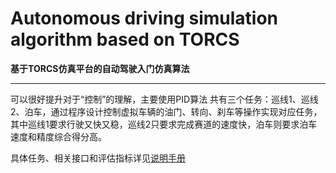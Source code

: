 # Autonomous driving simulation algorithm based on TORCS
**基于TORCS仿真平台的自动驾驶入门仿真算法**
****************
可以很好提升对于“控制”的理解，主要使用PID算法
共有三个任务：巡线1、巡线2、泊车，通过程序设计控制虚拟车辆的油门、转向、刹车等操作实现对应任务，  
其中巡线1要求行驶又快又稳，巡线2只要求完成赛道的速度快，泊车则要求泊车速度和精度综合得分高。    
    
具体任务、相关接口和评估指标详见[说明手册](https://cybertorcs.readthedocs.io/zh_CN/latest/task_patrolling/ "说明手册")    
